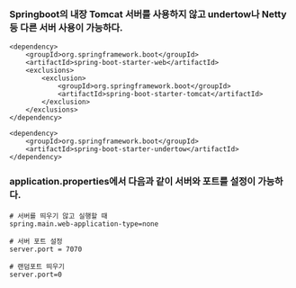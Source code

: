### Springboot의 내장 Tomcat 서버를 사용하지 않고 undertow나 Netty 등 다른 서버 사용이 가능하다.

```
<dependency>
    <groupId>org.springframework.boot</groupId>
    <artifactId>spring-boot-starter-web</artifactId>
    <exclusions>
        <exclusion>
            <groupId>org.springframework.boot</groupId>
            <artifactId>spring-boot-starter-tomcat</artifactId>
        </exclusion>
    </exclusions>
</dependency>

<dependency>
    <groupId>org.springframework.boot</groupId>
    <artifactId>spring-boot-starter-undertow</artifactId>
</dependency>
```




### application.properties에서 다음과 같이 서버와 포트를 설정이 가능하다.

```
# 서버를 띄우기 않고 실행할 때
spring.main.web-application-type=none

# 서버 포트 설정
server.port = 7070

# 랜덤포트 띄우기
server.port=0
```
